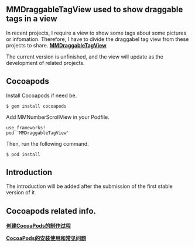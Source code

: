 ## MMDraggableTagView used to show draggable tags in a view
In recent projects, I require a view to show some tags about some pictures or infomation. Therefore, I have to divide the draggabel tag view from these projects to share. 
 **[MMDraggableTagView](https://github.com/michaelin1208/MMDraggableTagView)**	

The current version is unfinished, and the view will update as the development of related projects. 

## Cocoapods

Install Cocoapods if need be.
```
$ gem install cocoapods
```

Add MMNumberScrollView in your Podfile.
```
use_frameworks!
pod 'MMDraggableTagView'
```

Then, run the following command.
```
$ pod install
```


## Introduction
The introduction will be added after the submission of the first stable version of it

## Cocoapods related info.


**[创建CocoaPods的制作过程](http://www.jianshu.com/p/98407f0c175b)**

**[CocoaPods的安装使用和常见问题](http://www.jianshu.com/p/6e5c0f78200a)**
